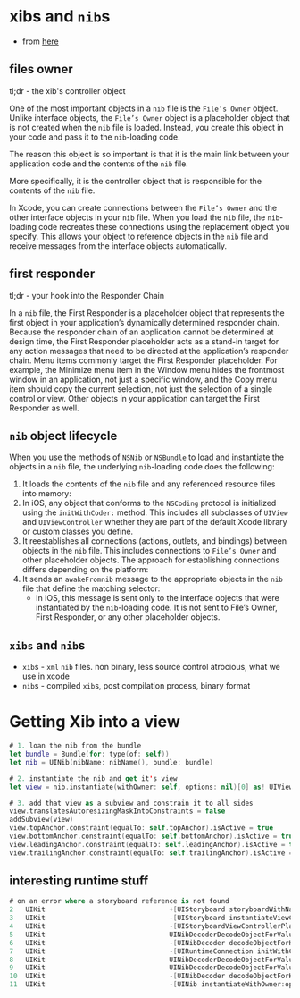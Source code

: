 # xibs and `nib`s

* from [here](https://developer.apple.com/library/content/documentation/Cocoa/Conceptual/LoadingResources/Cocoa`nib`s/Cocoa`nib`s.html)

## files owner
tl;dr - the xib's controller object

One of the most important objects in a `nib` file is the `File’s Owner` object.
Unlike interface objects, the `File’s Owner` object is a placeholder object that
is not created when the `nib` file is loaded. Instead, you create this object in
your code and pass it to the `nib`-loading code.

The reason this object is so important is that it is the main link between your application code and the
contents of the `nib` file.

More specifically, it is the controller object that is responsible for the contents of the `nib` file.

In Xcode, you can create connections between the `File’s Owner` and the other
interface objects in your `nib` file. When you load the `nib` file, the `nib`-loading
code recreates these connections using the replacement object you specify. This
allows your object to reference objects in the `nib` file and receive messages
from the interface objects automatically.

## first responder
tl;dr - your hook into the Responder Chain

In a `nib` file, the First Responder is a placeholder object that represents the
first object in your application’s dynamically determined responder chain.
Because the responder chain of an application cannot be determined at design
time, the First Responder placeholder acts as a stand-in target for any action
messages that need to be directed at the application’s responder chain. Menu
items commonly target the First Responder placeholder. For example, the Minimize
menu item in the Window menu hides the frontmost window in an application, not
just a specific window, and the Copy menu item should copy the current
selection, not just the selection of a single control or view. Other objects in
your application can target the First Responder as well.

## `nib` object lifecycle

When you use the methods of `NSNib` or `NSBundle` to load and instantiate the
objects in a `nib` file, the underlying `nib`-loading code does the following:

1. It loads the contents of the `nib` file and any referenced resource files into memory:
1. In iOS, any object that conforms to the `NSCoding` protocol is initialized
using the `initWithCoder:` method. This includes all subclasses of `UIView` and
`UIViewController` whether they are part of the default Xcode library or custom
classes you define.
1. It reestablishes all connections (actions, outlets, and bindings) between
objects in the `nib` file. This includes connections to `File’s Owner` and other
placeholder objects. The approach for establishing connections differs depending
on the platform:
1. It sends an `awakeFromnib` message to the appropriate objects in the `nib` file that define the matching selector:
    * In iOS, this message is sent only to the interface objects that were instantiated by the `nib`-loading code. It is not sent to File’s Owner, First Responder, or any other placeholder objects.

## `xibs` and `nib`s
* `xib`s - `xml` `nib` files. non binary, less source control atrocious, what we use in xcode
* ``nib``s - compiled `xib`s, post compilation process, binary format

# Getting Xib into a view
```swift
# 1. loan the nib from the bundle
let bundle = Bundle(for: type(of: self))
let nib = UINib(nibName: nibName(), bundle: bundle)
```

```swift
# 2. instantiate the nib and get it's view
let view = nib.instantiate(withOwner: self, options: nil)[0] as! UIView
```

```swift
# 3. add that view as a subview and constrain it to all sides
view.translatesAutoresizingMaskIntoConstraints = false
addSubview(view)
view.topAnchor.constraint(equalTo: self.topAnchor).isActive = true
view.bottomAnchor.constraint(equalTo: self.bottomAnchor).isActive = true
view.leadingAnchor.constraint(equalTo: self.leadingAnchor).isActive = true
view.trailingAnchor.constraint(equalTo: self.trailingAnchor).isActive = true
```

## interesting runtime stuff

```swift
# on an error where a storyboard reference is not found
2   UIKit                               +[UIStoryboard storyboardWithName:bundle:] + 672
3   UIKit                               -[UIStoryboard instantiateViewControllerReferencedByPlaceholderWithIdentifier:] + 87
4   UIKit                               -[UIStoryboardViewControllerPlaceholder initWithCoder:] + 143
5   UIKit                               UINibDecoderDecodeObjectForValue + 704
6   UIKit                               -[UINibDecoder decodeObjectForKey:] + 89
7   UIKit                               -[UIRuntimeConnection initWithCoder:] + 178
8   UIKit                               UINibDecoderDecodeObjectForValue + 704
9   UIKit                               UINibDecoderDecodeObjectForValue + 1118
10  UIKit                               -[UINibDecoder decodeObjectForKey:] + 89
11  UIKit                               -[UINib instantiateWithOwner:options:] + 1262
```
